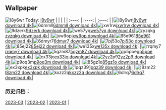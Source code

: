 ## Wallpaper
![l8y6wr](https://w.wallhaven.cc/full/l8/wallhaven-l8y6wr.jpg) Today: [l8y6wr](https://th.wallhaven.cc/small/l8/l8y6wr.jpg)
|      |      |      |
| :----: | :----: | :----: |
|![l8y6wr](https://th.wallhaven.cc/small/l8/l8y6wr.jpg)[l8y6wr download 4k](https://wallhaven.cc/w/l8y6wr)|![6dmmll](https://th.wallhaven.cc/small/6d/6dmmll.jpg)[6dmmll download 4k](https://wallhaven.cc/w/6dmmll)|![jxw1rw](https://th.wallhaven.cc/small/jx/jxw1rw.jpg)[jxw1rw download 4k](https://wallhaven.cc/w/jxw1rw)|
|![9dzerk](https://th.wallhaven.cc/small/9d/9dzerk.jpg)[9dzerk download 4k](https://wallhaven.cc/w/9dzerk)|![we57yq](https://th.wallhaven.cc/small/we/we57yq.jpg)[we57yq download 4k](https://wallhaven.cc/w/we57yq)|![zyzqkg](https://th.wallhaven.cc/small/zy/zyzqkg.jpg)[zyzqkg download 4k](https://wallhaven.cc/w/zyzqkg)|
|![jxw9op](https://th.wallhaven.cc/small/jx/jxw9op.jpg)[jxw9op download 4k](https://wallhaven.cc/w/jxw9op)|![85e961](https://th.wallhaven.cc/small/85/85e961.jpg)[85e961 download 4k](https://wallhaven.cc/w/85e961)|![6dmyr7](https://th.wallhaven.cc/small/6d/6dmyr7.jpg)[6dmyr7 download 4k](https://wallhaven.cc/w/6dmyr7)|
|![7pj53o](https://th.wallhaven.cc/small/7p/7pj53o.jpg)[7pj53o download 4k](https://wallhaven.cc/w/7pj53o)|![85ej22](https://th.wallhaven.cc/small/85/85ej22.jpg)[85ej22 download 4k](https://wallhaven.cc/w/85ej22)|![we135x](https://th.wallhaven.cc/small/we/we135x.jpg)[we135x download 4k](https://wallhaven.cc/w/we135x)|
|![rrqmy7](https://th.wallhaven.cc/small/rr/rrqmy7.jpg)[rrqmy7 download 4k](https://wallhaven.cc/w/rrqmy7)|![5gzm87](https://th.wallhaven.cc/small/5g/5gzm87.jpg)[5gzm87 download 4k](https://wallhaven.cc/w/5gzm87)|![gp5poe](https://th.wallhaven.cc/small/gp/gp5poe.jpg)[gp5poe download 4k](https://wallhaven.cc/w/gp5poe)|
|![ex33jo](https://th.wallhaven.cc/small/ex/ex33jo.jpg)[ex33jo download 4k](https://wallhaven.cc/w/ex33jo)|![2yz2p9](https://th.wallhaven.cc/small/2y/2yz2p9.jpg)[2yz2p9 download 4k](https://wallhaven.cc/w/2yz2p9)|![p9oq3m](https://th.wallhaven.cc/small/p9/p9oq3m.jpg)[p9oq3m download 4k](https://wallhaven.cc/w/p9oq3m)|
|![85gz1o](https://th.wallhaven.cc/small/85/85gz1o.jpg)[85gz1o download 4k](https://wallhaven.cc/w/85gz1o)|![ex3xpk](https://th.wallhaven.cc/small/ex/ex3xpk.jpg)[ex3xpk download 4k](https://wallhaven.cc/w/ex3xpk)|![1pqz39](https://th.wallhaven.cc/small/1p/1pqz39.jpg)[1pqz39 download 4k](https://wallhaven.cc/w/1pqz39)|
|![l8zm22](https://th.wallhaven.cc/small/l8/l8zm22.jpg)[l8zm22 download 4k](https://wallhaven.cc/w/l8zm22)|![kxzz2q](https://th.wallhaven.cc/small/kx/kxzz2q.jpg)[kxzz2q download 4k](https://wallhaven.cc/w/kxzz2q)|![6dlrq7](https://th.wallhaven.cc/small/6d/6dlrq7.jpg)[6dlrq7 download 4k](https://wallhaven.cc/w/6dlrq7)|

### 历史归档：
[2023-03](https://github.com/april-projects/april-wallpaper/tree/main/picture/2023-03/) | [2023-02](https://github.com/april-projects/april-wallpaper/tree/main/picture/2023-02/) | [2023-01](https://github.com/april-projects/april-wallpaper/tree/main/picture/2023-01/) | 